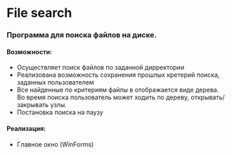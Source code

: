 # File search
### Программа для поиска файлов на диске.
#### Возможности:
- Осуществляет поиск файлов по заданной дирректории
- Реализована возможность сохранения прошлых кретерий поиска, заданных пользователем
- Все найденные по критериям файлы в отображается виде дерева. Во время поиска пользователь может ходить по дереву, открывать/закрывать узлы.
- Постановка поиска на паузу
#### Реализация:
- Главное окно (WinForms)
